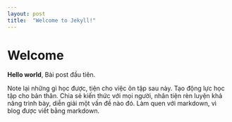 ```yaml
---
layout: post
title:  "Welcome to Jekyll!"
---
```


# Welcome

**Hello world**, Bài post đầu tiên.

Note lại những gì học được, tiện cho việc ôn tập sau này.
Tạo động lực học tập cho bản thân.
Chia sẻ kiến thức với mọi người, nhân tiện rèn luyện khả năng trình bày, diễn giải một vấn đề nào đó.
Làm quen với markdown, vì blog được viết bằng markdown.